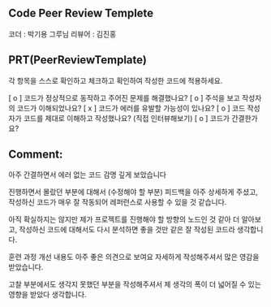 ## Code Peer Review Templete

코더 : 박기용 그루님
리뷰어 : 김진홍

## PRT(PeerReviewTemplate)

각 항목을 스스로 확인하고 체크하고 확인하여 작성한 코드에 적용하세요.

[ o ] 코드가 정상적으로 동작하고 주어진 문제를 해결했나요?
[ o ] 주석을 보고 작성자의 코드가 이해되었나요?
[ x ] 코드가 에러를 유발할 가능성이 있나요?
[ o ] 코드 작성자가 코드를 제대로 이해하고 작성했나요? (직접 인터뷰해보기)
[ o ] 코드가 간결한가요?

## Comment: 

아주 간결하면서 에러 없는 코드 감명 깊게 보았습니다

진행하면서 몰랐던 부분에 대해서 (수정해야 할 부분) 피드백을 아주 상세하게 주셨고,
작성하신 코드가 매우 잘 작동되어 레퍼런스로 사용할 수 있을 것 같습니다. 

아직 확실하지는 않지만 제가 프로젝트를 진행해야 할 방향의 노드인 것 같아 더 알아보고, 
작성하신 코드에 대해서도 다시 분석하면 좋을 것만 같은 잘 작성된 코드라 생각합니다.

훈련 과정 개선 내용도 아주 좋은 의견으로 보여요 자세하게 작성해주셔서 많은 영감을 받았습니다.

고찰 부분에서도 생각지 못했던 부분을 작성해주셔서 제 생각의 폭이 더 넓어질 수 있는 영향을 받았다 생각합니다.
